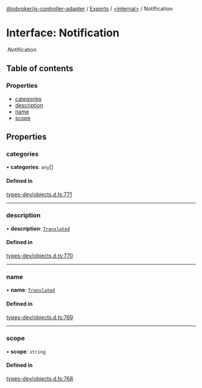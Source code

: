 [@iobroker/js-controller-adapter](../README.md) / [Exports](../modules.md) / [<internal\>](../modules/internal_.md) / Notification

# Interface: Notification

[<internal>](../modules/internal_.md).Notification

## Table of contents

### Properties

- [categories](internal_.Notification.md#categories)
- [description](internal_.Notification.md#description)
- [name](internal_.Notification.md#name)
- [scope](internal_.Notification.md#scope)

## Properties

### categories

• **categories**: `any`[]

#### Defined in

[types-dev/objects.d.ts:771](https://github.com/ioBroker/ioBroker.js-controller/blob/7a63a861/packages/types-dev/objects.d.ts#L771)

___

### description

• **description**: [`Translated`](../modules/internal_.md#translated)

#### Defined in

[types-dev/objects.d.ts:770](https://github.com/ioBroker/ioBroker.js-controller/blob/7a63a861/packages/types-dev/objects.d.ts#L770)

___

### name

• **name**: [`Translated`](../modules/internal_.md#translated)

#### Defined in

[types-dev/objects.d.ts:769](https://github.com/ioBroker/ioBroker.js-controller/blob/7a63a861/packages/types-dev/objects.d.ts#L769)

___

### scope

• **scope**: `string`

#### Defined in

[types-dev/objects.d.ts:768](https://github.com/ioBroker/ioBroker.js-controller/blob/7a63a861/packages/types-dev/objects.d.ts#L768)
